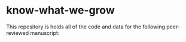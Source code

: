 # know-what-we-grow
This repository is holds all of the code and data for the following peer-reviewed manuscript: 
